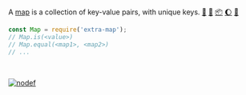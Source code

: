 A [map] is a collection of key-value pairs, with unique keys. [:running:] [:vhs:] [:package:] [:moon:] [:ledger:]

```javascript
const Map = require('extra-map');
// Map.is(<value>)
// Map.equal(<map1>, <map2>)
// ...
```

<br>


[![nodef](https://i.imgur.com/Ya1duvx.jpg)](https://nodef.github.io)

[map]: https://developer.mozilla.org/en-US/docs/Web/JavaScript/Reference/Global_Objects/Map
[extra-map.min]: https://www.npmjs.com/package/extra-map.min
[:running:]: https://npm.runkit.com/extra-map
[:vhs:]: https://asciinema.org/a/WJjGsG2nIv4dL3aK5VD0A2N9r
[:package:]: https://www.npmjs.com/package/extra-map
[:moon:]: https://www.npmjs.com/package/extra-map.min
[:ledger:]: https://unpkg.com/extra-map/
